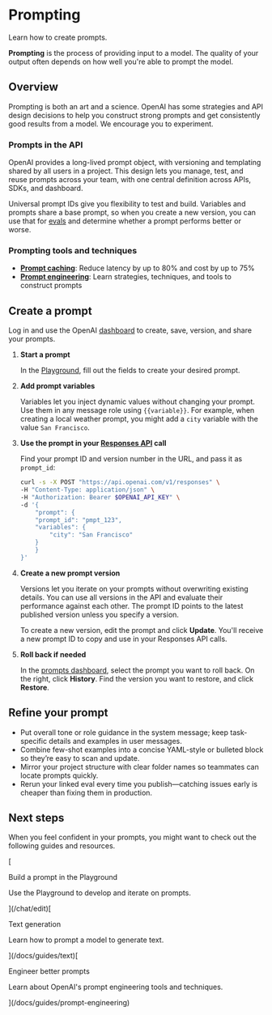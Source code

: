Prompting
=========

Learn how to create prompts.

**Prompting** is the process of providing input to a model. The quality of your output often depends on how well you're able to prompt the model.

Overview
--------

Prompting is both an art and a science. OpenAI has some strategies and API design decisions to help you construct strong prompts and get consistently good results from a model. We encourage you to experiment.

### Prompts in the API

OpenAI provides a long-lived prompt object, with versioning and templating shared by all users in a project. This design lets you manage, test, and reuse prompts across your team, with one central definition across APIs, SDKs, and dashboard.

Universal prompt IDs give you flexibility to test and build. Variables and prompts share a base prompt, so when you create a new version, you can use that for [evals](/docs/guides/evals) and determine whether a prompt performs better or worse.

### Prompting tools and techniques

* **[Prompt caching](/docs/guides/prompt-caching)**: Reduce latency by up to 80% and cost by up to 75%
* **[Prompt engineering](/docs/guides/prompt-engineering)**: Learn strategies, techniques, and tools to construct prompts

Create a prompt
---------------

Log in and use the OpenAI [dashboard](https://platform.openai.com/chat) to create, save, version, and share your prompts.

1. **Start a prompt**

   In the [Playground](/playground), fill out the fields to create your desired prompt.
2. **Add prompt variables**

   Variables let you inject dynamic values without changing your prompt. Use them in any message role using `{{variable}}`. For example, when creating a local weather prompt, you might add a `city` variable with the value `San Francisco`.
3. **Use the prompt in your [Responses API](/docs/guides/text?api-mode=responses) call**

   Find your prompt ID and version number in the URL, and pass it as `prompt_id`:

   ```bash
   curl -s -X POST "https://api.openai.com/v1/responses" \
   -H "Content-Type: application/json" \
   -H "Authorization: Bearer $OPENAI_API_KEY" \
   -d '{
       "prompt": {
       "prompt_id": "pmpt_123",
       "variables": {
           "city": "San Francisco"
       }
       }
   }'
   ```
4. **Create a new prompt version**

   Versions let you iterate on your prompts without overwriting existing details. You can use all versions in the API and evaluate their performance against each other. The prompt ID points to the latest published version unless you specify a version.

   To create a new version, edit the prompt and click **Update**. You'll receive a new prompt ID to copy and use in your Responses API calls.
5. **Roll back if needed**

   In the [prompts dashboard](/chat), select the prompt you want to roll back. On the right, click **History**. Find the version you want to restore, and click **Restore**.

Refine your prompt
------------------

* Put overall tone or role guidance in the system message; keep task-specific details and examples in user messages.
* Combine few-shot examples into a concise YAML-style or bulleted block so they’re easy to scan and update.
* Mirror your project structure with clear folder names so teammates can locate prompts quickly.
* Rerun your linked eval every time you publish—catching issues early is cheaper than fixing them in production.

Next steps
----------

When you feel confident in your prompts, you might want to check out the following guides and resources.

[

Build a prompt in the Playground

Use the Playground to develop and iterate on prompts.

](/chat/edit)[

Text generation

Learn how to prompt a model to generate text.

](/docs/guides/text)[

Engineer better prompts

Learn about OpenAI's prompt engineering tools and techniques.

](/docs/guides/prompt-engineering)
